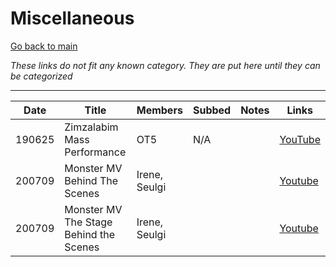 # Miscellaneous

[Go back to main](./README.md)

_These links do not fit any known category. They are put here until they can be categorized_

___

| Date   | Title                                  | Members       | Subbed | Notes | Links                                   |
|--------|----------------------------------------|---------------|--------|-------|-----------------------------------------|
| 190625 | Zimzalabim Mass Performance            | OT5           | N/A    |       | [YouTube](https://youtu.be/YQUWQLKPGEE) |
| 200709 | Monster MV Behind The Scenes           | Irene, Seulgi |        |       | [Youtube](https://youtu.be/yOPknmFtE20) |
| 200709 | Monster MV The Stage Behind the Scenes | Irene, Seulgi |        |       | [Youtube](https://youtu.be/t0ZgeCstEm8) |